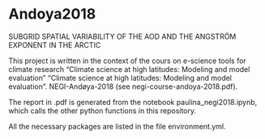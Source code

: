 # Andoya2018

SUBGRID SPATIAL VARIABILITY OF THE AOD AND THE ANGSTRÖM EXPONENT IN THE ARCTIC

This project is  written in the context of the cours on e-science tools for climate research “Climate science at high latitudes: Modeling and model evaluation”  “Climate science at high latitudes: Modeling and model evaluation”. NEGI-Andøya-2018 (see negi-course-andoya-2018.pdf).

The report in .pdf is generated from the notebook paulina_negi2018.ipynb, which calls the other python functions in this repository. 

All the necessary packages are listed in the file environment.yml.



